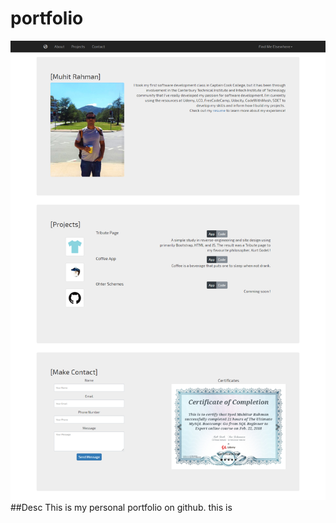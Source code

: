 # portfolio
<img src="images/screenshot.png">
##Desc
This is my personal portfolio on github. this is 

